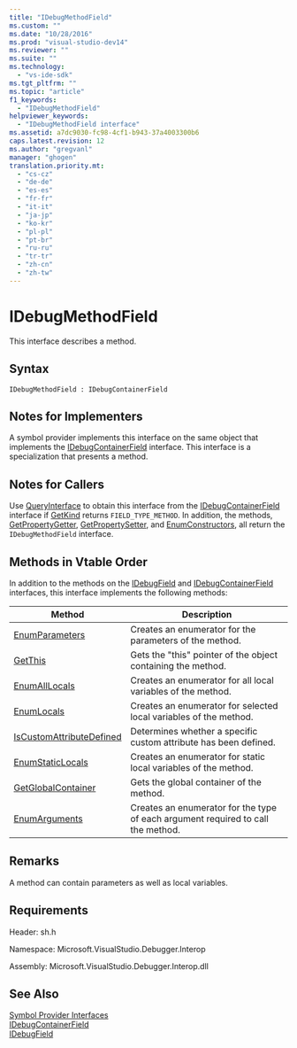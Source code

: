 ```yaml
---
title: "IDebugMethodField"
ms.custom: ""
ms.date: "10/28/2016"
ms.prod: "visual-studio-dev14"
ms.reviewer: ""
ms.suite: ""
ms.technology: 
  - "vs-ide-sdk"
ms.tgt_pltfrm: ""
ms.topic: "article"
f1_keywords: 
  - "IDebugMethodField"
helpviewer_keywords: 
  - "IDebugMethodField interface"
ms.assetid: a7dc9030-fc98-4cf1-b943-37a4003300b6
caps.latest.revision: 12
ms.author: "gregvanl"
manager: "ghogen"
translation.priority.mt: 
  - "cs-cz"
  - "de-de"
  - "es-es"
  - "fr-fr"
  - "it-it"
  - "ja-jp"
  - "ko-kr"
  - "pl-pl"
  - "pt-br"
  - "ru-ru"
  - "tr-tr"
  - "zh-cn"
  - "zh-tw"
---
```

# IDebugMethodField
This interface describes a method.  
  
## Syntax  
  
```  
IDebugMethodField : IDebugContainerField  
```  
  
## Notes for Implementers  
 A symbol provider implements this interface on the same object that implements the [IDebugContainerField](../../../extensibility/debugger/reference/idebugcontainerfield.md) interface. This interface is a specialization that presents a method.  
  
## Notes for Callers  
 Use [QueryInterface](../Topic/QueryInterface.md) to obtain this interface from the [IDebugContainerField](../../../extensibility/debugger/reference/idebugcontainerfield.md) interface if [GetKind](../../../extensibility/debugger/reference/idebugfield-getkind.md) returns `FIELD_TYPE_METHOD`. In addition, the methods, [GetPropertyGetter](../../../extensibility/debugger/reference/idebugpropertyfield-getpropertygetter.md), [GetPropertySetter](../../../extensibility/debugger/reference/idebugpropertyfield-getpropertysetter.md), and [EnumConstructors](../../../extensibility/debugger/reference/idebugclassfield-enumconstructors.md), all return the `IDebugMethodField` interface.  
  
## Methods in Vtable Order  
 In addition to the methods on the [IDebugField](../../../extensibility/debugger/reference/idebugfield.md) and [IDebugContainerField](../../../extensibility/debugger/reference/idebugcontainerfield.md) interfaces, this interface implements the following methods:  
  
|Method|Description|  
|------------|-----------------|  
|[EnumParameters](../../../extensibility/debugger/reference/idebugmethodfield-enumparameters.md)|Creates an enumerator for the parameters of the method.|  
|[GetThis](../../../extensibility/debugger/reference/idebugmethodfield-getthis.md)|Gets the "this" pointer of the object containing the method.|  
|[EnumAllLocals](../../../extensibility/debugger/reference/idebugmethodfield-enumalllocals.md)|Creates an enumerator for all local variables of the method.|  
|[EnumLocals](../../../extensibility/debugger/reference/idebugmethodfield-enumlocals.md)|Creates an enumerator for selected local variables of the method.|  
|[IsCustomAttributeDefined](../../../extensibility/debugger/reference/idebugmethodfield-iscustomattributedefined.md)|Determines whether a specific custom attribute has been defined.|  
|[EnumStaticLocals](../../../extensibility/debugger/reference/idebugmethodfield-enumstaticlocals.md)|Creates an enumerator for static local variables of the method.|  
|[GetGlobalContainer](../../../extensibility/debugger/reference/idebugmethodfield-getglobalcontainer.md)|Gets the global container of the method.|  
|[EnumArguments](../../../extensibility/debugger/reference/idebugmethodfield-enumarguments.md)|Creates an enumerator for the type of each argument required to call the method.|  
  
## Remarks  
 A method can contain parameters as well as local variables.  
  
## Requirements  
 Header: sh.h  
  
 Namespace: Microsoft.VisualStudio.Debugger.Interop  
  
 Assembly: Microsoft.VisualStudio.Debugger.Interop.dll  
  
## See Also  
 [Symbol Provider Interfaces](../../../extensibility/debugger/reference/symbol-provider-interfaces.md)   
 [IDebugContainerField](../../../extensibility/debugger/reference/idebugcontainerfield.md)   
 [IDebugField](../../../extensibility/debugger/reference/idebugfield.md)